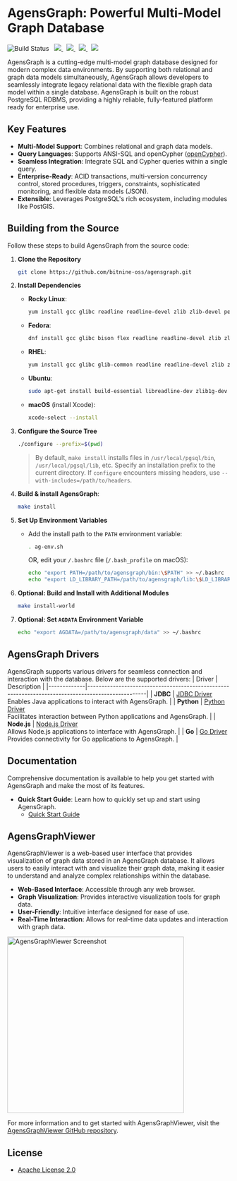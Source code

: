 # AgensGraph: Powerful Multi-Model Graph Database
![Build Status](https://github.com/bitnine-oss/agensgraph/actions/workflows/regression.yml/badge.svg)
&nbsp;
<a href="https://github.com/bitnine-oss/agensgraph/releases">
<img src="https://img.shields.io/badge/Release-v2.14.1-FFA500?labelColor=gray&style=flat&link=https://github.com/bitnine-oss/agensgraph/releases"/>
</a>
&nbsp;
<a href="https://github.com/bitnine-oss/agensgraph/issues">
  <img src="https://img.shields.io/github/issues/bitnine-oss/agensgraph"/>
</a>
&nbsp;
<a href="https://github.com/bitnine-oss/agensgraph/network/members">
 <img src="https://img.shields.io/github/forks/bitnine-oss/agensgraph"/>
</a>
&nbsp;
<a href="https://github.com/bitnine-oss/agensgraph/stargazers">
 <img src="https://img.shields.io/github/stars/bitnine-oss/agensgraph"/>
</a>
<br>

AgensGraph is a cutting-edge multi-model graph database designed for modern complex data environments. By supporting both relational and graph data models simultaneously, AgensGraph allows developers to seamlessly integrate legacy relational data with the flexible graph data model within a single database. AgensGraph is built on the robust PostgreSQL RDBMS, providing a highly reliable, fully-featured platform ready for enterprise use.

## Key Features
- **Multi-Model Support**: Combines relational and graph data models.
- **Query Languages**: Supports ANSI-SQL and openCypher ([openCypher](http://www.opencypher.org)).
- **Seamless Integration**: Integrate SQL and Cypher queries within a single query.
- **Enterprise-Ready**: ACID transactions, multi-version concurrency control, stored procedures, triggers, constraints, sophisticated monitoring, and flexible data models (JSON).
- **Extensible**: Leverages PostgreSQL's rich ecosystem, including modules like PostGIS.

## Building from the Source
Follow these steps to build AgensGraph from the source code:
1. **Clone the Repository**
    ```sh
    git clone https://github.com/bitnine-oss/agensgraph.git
    ```

2. **Install Dependencies**
    - **Rocky Linux**:
        ```sh
        yum install gcc glibc readline readline-devel zlib zlib-devel perl
        ```

    - **Fedora**:
        ```sh
        dnf install gcc glibc bison flex readline readline-devel zlib zlib-devel
        ```

    - **RHEL**:
        ```sh
        yum install gcc glibc glib-common readline readline-devel zlib zlib-devel flex bison
        ```

    - **Ubuntu**:
        ```sh
        sudo apt-get install build-essential libreadline-dev zlib1g-dev flex bison
        ```

    - **macOS** (install Xcode):
        ```bash
        xcode-select --install
        ```

3.  **Configure the Source Tree**
    ```sh
    ./configure --prefix=$(pwd)
    ```
    > By default, `make install` installs files in `/usr/local/pgsql/bin`, `/usr/local/pgsql/lib`, etc. Specify an installation prefix to the current directory. If `configure` encounters missing headers, use `--with-includes=/path/to/headers`.

4. **Build & install AgensGraph**:
    ```sh
    make install
    ```

5. **Set Up Environment Variables**
    - Add the install path to the `PATH` environment variable:
        ```sh
        . ag-env.sh
        ```
      OR, edit your `/.bashrc` file (`/.bash_profile` on macOS):
        ```sh
        echo "export PATH=/path/to/agensgraph/bin:\$PATH" >> ~/.bashrc
        echo "export LD_LIBRARY_PATH=/path/to/agensgraph/lib:\$LD_LIBRARY_PATH" >> ~/.bashrc
        ```
6. **Optional: Build and Install with Additional Modules**
    ```sh
    make install-world
    ```
7. **Optional: Set `AGDATA` Environment Variable**
    ```sh
    echo "export AGDATA=/path/to/agensgraph/data" >> ~/.bashrc
    ```
## AgensGraph Drivers
AgensGraph supports various drivers for seamless connection and interaction with the database. Below are the supported drivers:
| Driver      | Description                                                                                       |
|-------------|---------------------------------------------------------------------------------------------------|
| **JDBC**    | [JDBC Driver](https://github.com/bitnine-oss/agensgraph-jdbc) <br> Enables Java applications to interact with AgensGraph. |
| **Python**  | [Python Driver](https://github.com/bitnine-oss/agensgraph-python) <br> Facilitates interaction between Python applications and AgensGraph. |
| **Node.js** | [Node.js Driver](https://github.com/bitnine-oss/agensgraph-nodejs) <br> Allows Node.js applications to interface with AgensGraph. |
| **Go**      | [Go Driver](https://github.com/bitnine-oss/agensgraph-golang) <br> Provides connectivity for Go applications to AgensGraph. |


## Documentation
Comprehensive documentation is available to help you get started with AgensGraph and make the most of its features.
- **Quick Start Guide**: Learn how to quickly set up and start using AgensGraph.
  - [Quick Start Guide](https://www.skaiworldwide.com/_next/static/pdf/agensgraph%20manual%20pdf_quick%20guide_(EN).pdf)

## AgensGraphViewer
AgensGraphViewer is a web-based user interface that provides visualization of graph data stored in an AgensGraph database. It allows users to easily interact with and visualize their graph data, making it easier to understand and analyze complex relationships within the database.
- **Web-Based Interface**: Accessible through any web browser.
- **Graph Visualization**: Provides interactive visualization tools for graph data.
- **User-Friendly**: Intuitive interface designed for ease of use.
- **Real-Time Interaction**: Allows for real-time data updates and interaction with graph data.
<img src="https://github.com/bitnine-oss/agensgraph/blob/main/images/g_result_1.png" alt="AgensGraphViewer Screenshot" width="400" />

For more information and to get started with AgensGraphViewer, visit the [AgensGraphViewer GitHub repository](https://github.com/bitnine-oss/AgensGraphViewer).

## License
- [Apache License 2.0](http://www.apache.org/licenses/LICENSE-2.0)

